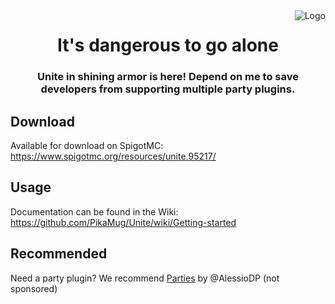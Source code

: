 <img src="https://i.imgur.com/8CSt94n.png" alt="Logo" align="right">
<div align="center">
  <h1>It's dangerous to go alone</h1>
  <h3>Unite in shining armor is here! Depend on me to save developers from supporting multiple party plugins.</h3>
</div>

Download
---

Available for download on SpigotMC: https://www.spigotmc.org/resources/unite.95217/

Usage
---

Documentation can be found in the Wiki: https://github.com/PikaMug/Unite/wiki/Getting-started

Recommended
---

Need a party plugin? We recommend [Parties](https://github.com/AlessioDP/Parties) by @AlessioDP (not sponsored)
